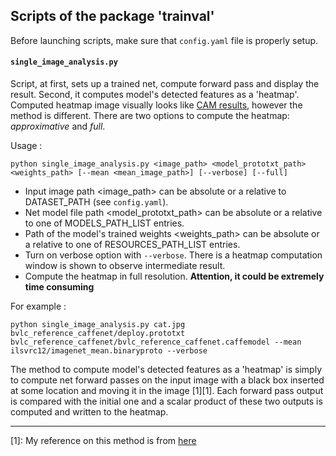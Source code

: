 ## Scripts of the package 'trainval'

Before launching scripts, make sure that `config.yaml` file is properly setup.

####  `single_image_analysis.py`

Script, at first, sets up a trained net, compute forward pass and display the result. Second, it computes model's detected features as a 'heatmap'. Computed heatmap image visually looks like [CAM results](https://github.com/metalbubble/CAM), however the method is different. There are two options to compute the heatmap: *approximative* and *full*.

Usage :
```
python single_image_analysis.py <image_path> <model_prototxt_path> <weights_path> [--mean <mean_image_path>] [--verbose] [--full]
```
- Input image path <image_path> can be absolute or a relative to DATASET_PATH (see `config.yaml`).
- Net model file path <model_prototxt_path> can be absolute or a relative to one of MODELS_PATH_LIST entries.
- Path of the model's trained weights <weights_path> can be absolute or a relative to one of RESOURCES_PATH_LIST entries.
- Turn on verbose option with `--verbose`. There is a heatmap computation window is shown to observe intermediate result.
- Compute the heatmap in full resolution. **Attention, it could be extremely time consuming**


For example :

```
python single_image_analysis.py cat.jpg bvlc_reference_caffenet/deploy.prototxt bvlc_reference_caffenet/bvlc_reference_caffenet.caffemodel --mean ilsvrc12/imagenet_mean.binaryproto --verbose
```

The method to compute model's detected features as a 'heatmap' is simply to compute net forward passes on the input image with a black box inserted at some location and moving it in the image [1][1]. Each forward pass output is compared with the initial one and a scalar product of these two outputs is computed and written to the heatmap.



___

[1]: My reference on this method is from [here](https://habrahabr.ru/post/307078/)
